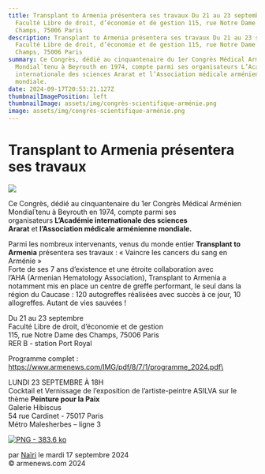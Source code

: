```yaml
---
title: Transplant to Armenia présentera ses travaux Du 21 au 23 septembre
  Faculté Libre de droit, d’économie et de gestion 115, rue Notre Dame des
  Champs, 75006 Paris
description: Transplant to Armenia présentera ses travaux Du 21 au 23 septembre
  Faculté Libre de droit, d’économie et de gestion 115, rue Notre Dame des
  Champs, 75006 Paris
summary: Ce Congrès, dédié au cinquantenaire du 1er Congrès Médical Arménien
  Mondial՝tenu à Beyrouth en 1974, compte parmi ses organisateurs L’Académie
  internationale des sciences Ararat et l’Association médicale arménienne
  mondiale.
date: 2024-09-17T20:53:21.127Z
thumbnailImagePosition: left
thumbnailImage: assets/img/congrès-scientifique-arménie.png
image: assets/img/congrès-scientifique-arménie.png
---
```

<!--StartFragment-->

# Transplant to Armenia présentera ses travaux

![](https://www.armenews.com/IMG/arton119260.png)

Ce Congrès, dédié au cinquantenaire du 1er Congrès Médical Arménien Mondial՝tenu à Beyrouth en 1974, compte parmi ses organisateurs **L’Académie internationale des sciences Ararat** et **l’Association médicale arménienne mondiale.**

Parmi les nombreux intervenants, venus du monde entier **Transplant to Armenia** présentera ses travaux : « Vaincre les cancers du sang en Arménie »\
Forte de ses 7 ans d’existence et une étroite collaboration avec l’AHA (Armenian Hematology Association), Transplant to Armenia a notamment mis en place un centre de greffe performant, le seul dans la région du Caucase : 120 autogreffes réalisées avec succès à ce jour, 10 allogreffes. Autant de vies sauvées !

Du 21 au 23 septembre\
Faculté Libre de droit, d’économie et de gestion\
115, rue Notre Dame des Champs, 75006 Paris\
RER B - station Port Royal

Programme complet : https://www.armenews.com/IMG/pdf/8/7/1/programme_2024.pdf\
[](https://www.armenews.com/IMG/pdf/8/7/1/programme_2024.pdf "pdf/8/7/1/programme_2024.pdf")

LUNDI 23 SEPTEMBRE À 18H\
Cocktail et Vernissage de l’exposition de l’artiste-peintre ASILVA sur le thème **Peinture pour la Paix**\
Galerie Hibiscus\
54 rue Cardinet - 75017 Paris\
Métro Malesherbes – ligne 3

[![PNG - 383.6 ko](https://www.armenews.com/local/cache-vignettes/L670xH330/capture_d_e_cran_2024-09-17_a_12.49_06-22607.png?1726571637)](https://www.armenews.com/IMG/png/2/e/9/capture_d_e_cran_2024-09-17_a_12.49_06.png "png/2/e/9/capture_d_e_cran_2024-09-17_a_12.49_06.png")

par [Naïri](https://www.armenews.com/spip.php?page=auteur&id_auteur=475) le mardi 17 septembre 2024\
© armenews.com 2024

<!--EndFragment-->